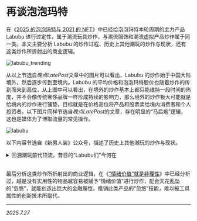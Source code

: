 # 再谈泡泡玛特

在《[2025 的泡泡玛特与 2021 的 NFT](../Q2/2506092217.md)》中已经给泡泡玛特本轮周期的主力产品 Labubu 进行过定性，属于潮流玩具炒作，与潮流服饰和潮流虚拟产品炒作属于同一类。本文主要分析 Labubu 的炒作过程、历史上其他潮玩的炒作与现状，还有这类炒作所折射出的商业逻辑。

![labubu_trending](./img/labubu_trending.png)

从以上节选自*晚点LatePost*文章中的图片可以看出，Labubu 的炒作始于中国大陆境外，然后逐步传到至境内。Labubu 的平均价格和泡泡玛特股价也随着炒作的传到而来到高位，从上图中可以看出，在境外的炒作基本上都只能维持一段时间的热度，并不会像传统奢侈品牌一样形成持续的影响力，那么境外的炒作极大可能就是给境内的炒作进行铺垫，目标就是在价格高位将产品和股票卖给境内消费者和个人投资者。以下图片同样节选自*晚点LatePost*的文章，存在明显的“马后炮”逻辑，这也是媒体为了博取流量的常见操作。

![labubu](./img/labubu.png)

以下内容节选自《新男人装》公众号，描述了历史上其他潮玩的炒作与现状。

<details>
<summary>回溯潮玩前代顶流，昔日的“Labubu们”今何在</summary>
<br>
潮玩圈炒家可能是全世界最记吃不记打的一帮人。当各路人马为Labubu押上真金白银时，俨然忘了曾经的积木熊、KAWS和蒙奇奇。从腾空而起风光无限，到一泻千里作鸟兽散，这个过程一遍遍重演，快到参与者根本来不及复盘。这次我们就来回溯一下那些光速陨落的前代顶流们，看看它们现如今正在摆地摊还是干直播。

![nrz_1](./img/nrz_1.jpg)

**Molly——Labubu黄金模版**

**当年有多火**

泡泡玛特主推IP、可爱百变画风、盲盒+限量双重稀缺Buff……毫不夸张地说，Labubu的进化路线都是Molly玩剩下的。主品牌凭借这个小人偶在资本市场一路狂飙，惹得黄牛在线下店门口大打出手。它既是流量密码也是变种货币，二手市场的限量款轻松炒出五位数的价格。年轻人租着一月八百五的单间，给Molly全系列整上了“娃柜博物馆”。发工资后的第一个奖励，就是去自动贩售机上试试手气。

![nrz_2](./img/nrz_2.png)

**如今有多凉**

人不如旧，娃不如新。嘟嘴小翘鼻的风头，完全被Labubu、Dimoo瓜分殆尽。无论是泡泡玛特门店还是二手平台，Molly都开始吃灰了。一代顶流沦为时代眼泪，也亲眼见证了潮玩圈的“城头变幻大王旗”。除了审美更迭之外，Molly的落魄也离不开自己的娃海战术。官方在她最火时疯狂推新，有博主盘点过，Molly至少已经推出了47个不同系列。大伙儿赚的还没你掏的快，你叫我们怎么玩？

**Jellycat——成年人的精神奶嘴**


**当年有多火**

Jellycat的创作者绝对是天才。它摘掉了毛绒玩具廉价、仿生的老路，转而靠治愈系和设计感出圈，一度被称为“毛绒玩具爱马仕”。害羞邦尼兔曾在英国获评“年度最佳儿童产品”，而后又果断杀入全年龄段赛道，成了很多人送情侣、送挚友的热门选项。2023年双十一甚至力压“当红炸子鸡”玲娜贝尔，成了天猫最畅销毛绒玩具。巅峰时期还和华尔道夫酒店合作了联名下午茶，点心随口一塞，邦尼兔必须咔咔九连拍。

![nrz_3](./img/nrz_3.jpg)

**如今有多凉**

娃圈奢品并没有完全凉透，但新品销量已经明显下滑，甚至不再需要抢购了。许多热销款也在高频回归二次发售，二道贩子万万没想到还能被官方砸盘。如今消费降级成了大趋势，定价高达1999元的邦尼兔实在是让人爱不动。哪怕钱包扛不住了，Jellycat可不管你这个那个。看见官网上7999元的限量版奥德儿章鱼玩偶，那压迫感堪比看到了北海巨妖。许多人开始转战莆田货，想要同时留住快乐和钞票，也只能这样了。

**Kwas——潮圈交际花**

**当年有多火**

骷髅头、X状眼、大象耳……Kwas长相很怪，而它的爆火经历更怪。一幅丙烯画曾在苏富比上拍出人民币过亿的天价，各种巨型雕塑也是行走的暴风眼。无论摆到哪儿，都是自带聚光体质的顶流打卡点。每一发售时都会被抢购一空，然后身价暴涨数倍后出现在二手市场里。太阳花、积木熊、芝麻街……和它联名过的潮玩IP数不胜数。而那些把Kwas拴在身上的各路明星们，也就成了它的纯天然广告牌。

![nrz_4](./img/nrz_4.jpg)

**如今有多凉**

Kwas的价格并没有明显崩盘，甚至一些爆红款式依旧能复刻当年神勇。譬如灵感源自米其林的限量版CHUM公仔组合，一开盘就被炒到了2万每套。但是随着联名逐渐公式化、无差别化，Kwas的新奇感也被一再削减。随着山寨货持续发力，大部分人已经完全不参与这场击鼓传花游戏了——开业时在门口摆一个Kwas全尺寸立像，无论真假，大家都会认为是义乌货。到了这一步，退场也只是时间问题。

![nrz_5](./img/nrz_5.jpg)

**蒙奇奇——丑萌赛道的教科书**

**当年有多火**

很多人入手蒙奇奇都是因为听过这么一句暴论：“每个女孩子，都应该有她自己的蒙奇奇”。日本甚至萌生出了一个和它有关的都市传说——给女孩送一个蒙奇奇，你们就能走进“爱情的坟墓”，带点儿勾魂马面的意思。但平心而论，蒙奇奇的颜值并不高。豆豆眼、塌鼻梁，从不修理且能羡煞程序员的蓬勃毛发，就像两只未经世事的小毛猴子。所以人们见了它就会迸发出强烈的保护欲，一不留神就把周边全抱回家了。

![nrz_6](./img/nrz_6.jpg)
![nrz_7](./img/nrz_7.jpg)

**如今有多凉**

作为活跃在千禧年之后的初代目潮玩，蒙奇奇并没有被开发出金融属性。圈钱联名、限时限量、新品衍生……这些收割钱包的玩法，蒙奇奇都不感兴趣。而随着粉丝逐渐长大变成熟，蒙奇奇也无风无波地迎来了它的退场时间。其中不乏一些抱着蒙奇奇拍婚纱照的纯粹铁粉，感谢它在冥冥之中保护着这段感情。现在还想把正版蒙奇奇找回来的话，只能去怀旧区碰碰运气了。

**积木熊——没有人永远流行**

**当年有多火**

这只无嘴无眼的小熊玩偶，早年进入国内时被讹传成了“暴力熊”。它的可动关节灵感源自乐高，主分成了BASIC基础、JELLYBEAN透明、PATTERN图案、ARTIST艺术家联名款四大类，珍稀程度层层递进。这种阶级森严的设定，让它有了全民追捧的可能性。而和潮牌、电影、明星的联名款限定发售后，价格往往能从数千炒到数万。老牌艺术家岳敏君操刀的积木熊拍出过120万天价，相较之下，108万的Labubu已经不算啥了。

![nrz_8](./img/nrz_8.jpg)

**如今有多凉**

BE@RBRICK走上了所有现象级盲盒玩具的老路——大量推新后导致用户审美阈值被一再拉升，最终难逃吃灰的命运。随着大量普通版涌入市场，它也成了越印越多的第三方货币，黄牛每天一睁眼就在亏。想当年被顶流明星捧在手里合影的积木熊，如今已经沦为了地摊彩绘的常客。搬个小马扎往那一坐，潜心给石膏娃娃涂脂抹粉。再稀缺的限量隐藏版，也赶不上我这全球独一份的One-Off手绘款。

**芝麻街——从火到凉，再火再凉**

**当年有多火**

这几只毛茸茸的奇行种，你或许叫不出名字，但看到之后总会有一种难言的熟悉感。那是因为诞生于1969年的《芝麻街》，是一档影响了足足三四代人的科教节目。艾摩、甜饼怪、大鸟等角色玩偶，也在全球范围内火过了半个世纪。它们是真正的初代潮玩，虽然鲜有现象级爆火的高光片刻，但因为战线拉得够长，所以号召力一直在线。你问爷爷要Labubu会被痛斥败家玩意儿，换成Elmo的话就能喜提一副全新嘴脸。

![nrz_9](./img/nrz_9.jpg)

**如今有多凉**

芝麻街三人众的迷人之处在于，它在那个正版毛绒玩具匮乏的年代，扮演着几代人共同的“阿贝贝”。近些年的二次翻红，本质上就是情怀回溯。芝麻街就像偶尔被提起的老演员，感动会有，但不会太久。这个曾经红极一时的文化符号，终因形象单一而褪去光环。或许用不了多久，它还会再登热搜，勾起人们心底最柔软的回忆。但是被缤纷盲盒惯坏的新一代孩子，显然品不了这口细糠。

**太阳花——最忙也最懒的潮牌IP**

**当年有多火**

就像藤原浩深度绑死了那一枚闪电，太阳花的流量同样够村上隆吃上一辈子。它代表着乐观、忠诚和沉默的爱，各种小词儿一招呼，原本呆呆的形象突然就高级了起来。从KAWS、Fragment Design这种当红潮牌，到LV一类的奢圈老炮，村上隆都联名过，其号召力之强可见一斑。衣服、滑板、胸针等周边，更是供不应求。粉丝们挤破头只为拥有一件印着太阳花的T恤，套进脖子的那一刻，你笑得比太阳花还灿烂。

![nrz_10](./img/nrz_10.jpg)

**如今有多凉**

在走上坡路时，简单纯粹的画风是太阳花坐上火箭的最佳助燃剂。不过在被流量抛弃时，这反而成了它最大的命门。无论怎么联名，它都是千篇一律的灿烂笑脸。能在用料、颜色上整点儿新意，已经是村上隆的极限了。特别是在后期的一些无意义联名中，太阳花几乎成了“潮圈南极人”。一天到晚在跨界合作，但雨露均沾浅尝辄止，形成了“又勤劳又懒散”的魔幻调性。主理人数钱数到手软，粉丝们骂娘骂到口干，也算达成了大和谐。

**Tips：下一个Labubu会是谁？**

Crybaby

它是泡泡玛特投资人卫哲钦点的“下一个Labubu”，也精准掐住了丑萌这一夹缝审美。其标志性泪滴造型和暗黑萌系设计，精准击中Z世代对“脆弱美学”的精神共鸣。曾带火Labubu的Lisa，现在背包上也挂起了Crybaby。再加上一些情感小故事做铺垫，它明显复刻着Molly和Labubu的走红路线，做好了从潮玩升华为情感载体的准备。

![nrz_11](./img/nrz_11.jpg)

Fugglers

它有一个非常抽象的名字——放克牙宝，标志就是那一口良莠不齐的人类牙齿。这种极混搭的设计语言叠加上崩坏表情，使得Fugglers成了怪萌玩偶赛道的新宠儿。它完全抛弃了丑和萌的平衡感，几乎做到了“九分丑一分萌”。打破传统审美框架的同时，让小众爱好成了一种新式潮流。如果你真爱牙宝的话，带它去看看牙医吧。

![nrz_12](./img/nrz_12.jpg)

</details>
<br>

最后分析这类炒作所折射出的商业逻辑，在《[“情绪价值”就是非理性](../Q2/2506300710.md)》中已经分析过，越是没有实用性的物品越容易被赋予“情绪价值”进行炒作，配合天花乱坠的“忽悠”，就能创造出巨大的金融属性。推销此类产品的“忽悠”技能，难以被工具属性的创新技术所取代。

---

*2025.7.27*
